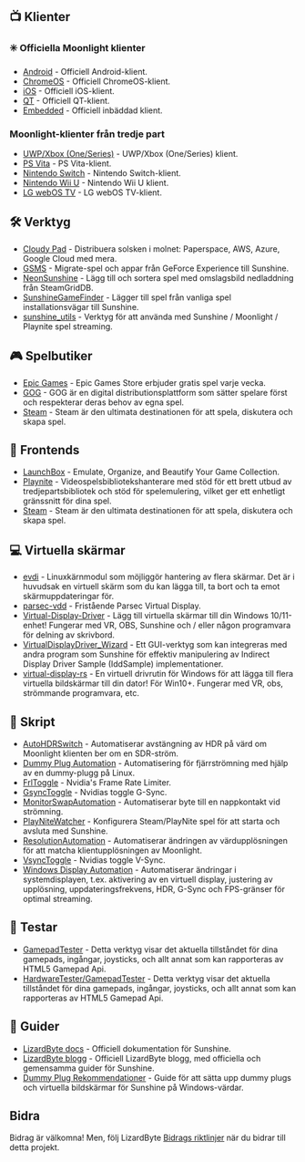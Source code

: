 <!--lint disable awesome-heading awesome-toc double-link-->

<div align="center" style="display: none;">
  <img src="/assets/banner.png" />
  <h1 align="center">Aweome Sunshine</h1>
  <h4 align="center">En samling av häftiga Sunshine skript, verktyg, guider och kompanjonsprogramvara</h4>
</div>

<div align="center" style="display: none;">
[
  <a href="#-klienter">Klienter</a> •
  <a href="#%EF%B8%8F-verktyg">Verktyg</a> •
  <a href="#-spelbutiker">Spelbutiker</a> •
  <a href="#-frontends">Frontends</a> •
  <a href="#-virtuella-skärmar">Virtuella skärmar</a> •
  <a href="#-skript">Skript</a> •
  <a href="#-guider">Guider</a>
]
</div>

## 📺 Klienter

### ✳️ Officiella Moonlight klienter

- [Android](https://github.com/moonlight-stream/moonlight-android) - Officiell Android-klient.
- [ChromeOS](https://github.com/moonlight-stream/moonlight-chrome) - Officiell ChromeOS-klient.
- [iOS](https://github.com/moonlight-stream/moonlight-ios) - Officiell iOS-klient.
- [QT](https://github.com/moonlight-stream/moonlight-qt) - Officiell QT-klient.
- [Embedded](https://github.com/moonlight-stream/moonlight-embedded) - Officiell inbäddad klient.

### Moonlight-klienter från tredje part

- [UWP/Xbox (One/Series)](https://github.com/TheElixZammuto/moonlight-xbox) - UWP/Xbox (One/Series) klient.
- [PS Vita](https://github.com/xyzz/vita-moonlight) - PS Vita-klient.
- [Nintendo Switch](https://github.com/XITRIX/Moonlight-Switch) - Nintendo Switch-klient.
- [Nintendo Wii U](https://github.com/GaryOderNichts/moonlight-wiiu) - Nintendo Wii U klient.
- [LG webOS TV](https://github.com/mariotaku/moonlight-tv) - LG webOS TV-klient.

## 🛠️ Verktyg

- [Cloudy Pad](https://github.com/PierreBeucher/cloudypad) - Distribuera solsken i molnet: Paperspace, AWS, Azure, Google Cloud med mera.
- [GSMS](https://github.com/LizardByte/GSMS) - Migrate-spel och appar från GeForce Experience till Sunshine.
- [NeonSunshine](https://github.com/NeonLightning/NeonSunshine) - Lägg till och sortera spel med omslagsbild nedladdning från SteamGridDB.
- [SunshineGameFinder](https://github.com/JMTK/SunshineGameFinder) - Lägger till spel från vanliga spel installationsvägar till Sunshine.
- [sunshine_utils](https://github.com/designer-living/sunshine_utils) - Verktyg för att använda med Sunshine / Moonlight / Playnite spel streaming.

## 🎮 Spelbutiker

- [Epic Games](https://www.epicgames.com) - Epic Games Store erbjuder gratis spel varje vecka.
- [GOG](https://www.gog.com) - GOG är en digital distributionsplattform som sätter spelare först och respekterar deras behov av egna spel.
- [Steam](https://store.steampowered.com) - Steam är den ultimata destinationen för att spela, diskutera och skapa spel.

## 💠 Frontends

- [LaunchBox](https://www.launchbox-app.com/) - Emulate, Organize, and Beautify Your Game Collection.
- [Playnite](https://github.com/JosefNemec/Playnite) - Videospelsbibliotekshanterare med stöd för ett brett utbud av tredjepartsbibliotek och stöd för spelemulering, vilket ger ett enhetligt gränssnitt för dina spel.
- [Steam](https://store.steampowered.com) - Steam är den ultimata destinationen för att spela, diskutera och skapa spel.

## 💻 Virtuella skärmar

- [evdi](https://github.com/DisplayLink/evdi) - Linuxkärnmodul som möjliggör hantering av flera skärmar. Det är i huvudsak en virtuell skärm som du kan lägga till, ta bort och ta emot skärmuppdateringar för.
- [parsec-vdd](https://github.com/nomi-san/parsec-vdd) - Fristående Parsec Virtual Display.
- [Virtual-Display-Driver](https://github.com/itsmikethetech/Virtual-Display-Driver) - Lägg till virtuella skärmar till din Windows 10/11-enhet! Fungerar med VR, OBS, Sunshine och / eller någon programvara för delning av skrivbord.
- [VirtualDisplayDriver_Wizard](https://github.com/sofmeright/VirtualDisplayDriver_Wizard) - Ett GUI-verktyg som kan integreras med andra program som Sunshine för effektiv manipulering av Indirect Display Driver Sample (IddSample) implementationer.
- [virtual-display-rs](https://github.com/MolotovCherry/virtual-display-rs) - En virtuell drivrutin för Windows för att lägga till flera virtuella bildskärmar till din dator! För Win10+. Fungerar med VR, obs, strömmande programvara, etc.

## 📜 Skript

- [AutoHDRSwitch](https://github.com/Nonary/AutoHDRSwitch) - Automatiserar avstängning av HDR på värd om Moonlight klienten ber om en SDR-ström.
- [Dummy Plug Automation](https://github.com/XenHat/dummy-plug-automation) - Automatisering för fjärrströmning med hjälp av en dummy-plugg på Linux.
- [FrlToggle](https://github.com/FrogTheFrog/frl-toggle) - Nvidia's Frame Rate Limiter.
- [GsyncToggle](https://github.com/FrogTheFrog/gsync-toggle) - Nvidias toggle G-Sync.
- [MonitorSwapAutomation](https://github.com/Nonary/MonitorSwapAutomation) - Automatiserar byte till en nappkontakt vid strömning.
- [PlayNiteWatcher](https://github.com/Nonary/PlayNiteWatcher) - Konfigurera Steam/PlayNite spel för att starta och avsluta med Sunshine.
- [ResolutionAutomation](https://github.com/Nonary/ResolutionAutomation) - Automatiserar ändringen av värdupplösningen för att matcha klientupplösningen av Moonlight.
- [VsyncToggle](https://github.com/xanderfrangos/vsync-toggle) - Nvidias toggle V-Sync.
- [Windows Display Automation](https://github.com/fehbari/sunshine-scripts) - Automatiserar ändringar i systemdisplayen, t.ex. aktivering av en virtuell display, justering av upplösning, uppdateringsfrekvens, HDR, G-Sync och FPS-gränser för optimal streaming.

## 🧪 Testar

- [GamepadTester](https://hardwaretester.com/gamepad) - Detta verktyg visar det aktuella tillståndet för dina gamepads, ingångar, joysticks, och allt annat som kan rapporteras av HTML5 Gamepad Api.
- [HardwareTester/GamepadTester](https://hardwaretester.com/gamepad) - Detta verktyg visar det aktuella tillståndet för dina gamepads, ingångar, joysticks, och allt annat som kan rapporteras av HTML5 Gamepad Api.

## 📓 Guider

- [LizardByte docs](https://docs.lizardbyte.dev/projects/sunshine) - Officiell dokumentation för Sunshine.
- [LizardByte blogg](https://app.lizardbyte.dev/blog) - Officiell LizardByte blogg, med officiella och gemensamma guider för Sunshine.
- [Dummy Plug Rekommendationer](https://github.com/Nonary/documentation/wiki/DummyPlugs) - Guide för att sätta upp dummy plugs och virtuella bildskärmar för Sunshine på Windows-värdar.

## Bidra

Bidrag är välkomna! Men, följ LizardByte
[Bidrags riktlinjer](https://docs.lizardbyte.dev/en/latest/developers/contributing.html)
när du bidrar till detta projekt.
